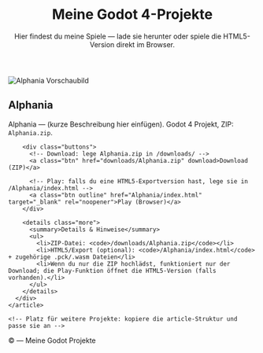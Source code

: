 
<html lang="de">
<head>
  <meta charset="utf-8" />
  <meta name="viewport" content="width=device-width,initial-scale=1" />
  <title>Meine Godot-Projekte</title>
  <link rel="stylesheet" href="style.css">
</head>
<body>
  <header class="site-header">
    <h1>Meine Godot 4-Projekte</h1>
    <p class="subtitle">Hier findest du meine Spiele — lade sie herunter oder spiele die HTML5-Version direkt im Browser.</p>
  </header>

  <main class="container">
    <!-- Projekt: Alphania -->
    <article class="project-card">
      <div class="thumb">
        <!-- Falls du ein Vorschaubild hast, lege es als thumbnails/alphania.png ab -->
        <img src="thumbnails/alphania.png" alt="Alphania Vorschaubild" onerror="this.style.display='none'">
      </div>
      <div class="meta">
        <h2>Alphania</h2>
        <p class="desc">Alphania — (kurze Beschreibung hier einfügen). Godot 4 Projekt, ZIP: <code>Alphania.zip</code>.</p>

        <div class="buttons">
          <!-- Download: lege Alphania.zip in /downloads/ -->
          <a class="btn" href="downloads/Alphania.zip" download>Download (ZIP)</a>

          <!-- Play: falls du eine HTML5-Exportversion hast, lege sie in /Alphania/index.html -->
          <a class="btn outline" href="Alphania/index.html" target="_blank" rel="noopener">Play (Browser)</a>
        </div>

        <details class="more">
          <summary>Details & Hinweise</summary>
          <ul>
            <li>ZIP-Datei: <code>/downloads/Alphania.zip</code></li>
            <li>HTML5/Export (optional): <code>/Alphania/index.html</code> + zugehörige .pck/.wasm Dateien</li>
            <li>Wenn du nur die ZIP hochlädst, funktioniert nur der Download; die Play-Funktion öffnet die HTML5-Version (falls vorhanden).</li>
          </ul>
        </details>
      </div>
    </article>

    <!-- Platz für weitere Projekte: kopiere die article-Struktur und passe sie an -->
  </main>

  <footer class="site-footer">
    <p>© <!-- Jahr automatisch --> <span id="year"></span> — Meine Godot Projekte</p>
  </footer>

<script>
  // automatisches Jahr
  document.getElementById('year').textContent = new Date().getFullYear();
</script>
</body>
</html>
